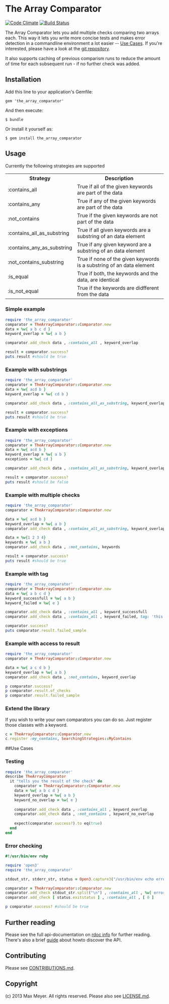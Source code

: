 # The Array Comparator

[![Code Climate](https://codeclimate.com/badge.png)](https://codeclimate.com/github/maxmeyer/the_array_comparator)
[![Build Status](https://travis-ci.org/maxmeyer/the_array_comparator.png?branch=master)](https://travis-ci.org/maxmeyer/the_array_comparator)


The Array Comparator lets you add multiple checks comparing two arrays each.
This way it lets you write more concise tests and makes error detection in a
commandline environment a lot easier -- [Use Cases](#use_cases). If you're
interested, please have a look at the <a
href="http://www.github.com/maxmeyer/the_array_comparator">git repository</a>.



It also supports caching of previous comparism runs to reduce the amount of
time for each subsequent run - if no further check was added.

## Installation

Add this line to your application's Gemfile:

    gem 'the_array_comparator'

And then execute:

    $ bundle

Or install it yourself as:

    $ gem install the_array_comparator

## Usage

Currently the following strategies are supported
<table>
  <tr>
    <th>Strategy</th>
    <th>Description</th>
  </tr>
  <tr>
    <td>:contains_all</td>
    <td>True if all of the given keywords are part of the data</td>
  </tr>
  <tr>
    <td>:contains_any</td>
    <td>True if any of the given keywords are part of the data</td>
  </tr>
  <tr>
    <td>:not_contains</td>
    <td>True if the given keywords are not part of the data</td>
  </tr>
  <tr>
    <td>:contains_all_as_substring</td>
    <td>True if all given keywords are a substring of an data element</td>
  </tr>
  <tr>
    <td>:contains_any_as_substring</td>
    <td>True if any given keyword are a substring of an data element</td>
  </tr>
  <tr>
    <td>:not_contains_substring</td>
    <td>True if none of the given keywords is a substring of an data element</td>
  </tr>
  <tr>
    <td>:is_equal</td>
    <td>True if both, the keywords and the data, are identical</td>
  </tr>
  <tr>
    <td>:is_not_equal</td>
    <td>True if the keywords are didfferent from the data</td>
  </tr>
</table>

### Simple example

```ruby
require 'the_array_comparator'
comparator = TheArrayComparator::Comparator.new
data = %w{ a b c d }
keyword_overlap = %w{ a b }

comparator.add_check data , :contains_all , keyword_overlap

result = comparator.success?
puts result #should be true
```

### Example with substrings

```ruby
require 'the_array_comparator'
comparator = TheArrayComparator::Comparator.new
data = %w{ acd b }
keyword_overlap = %w{ cd b }

comparator.add_check data , :contains_all_as_substring, keyword_overlap 

result = comparator.success?
puts result #should be true
```

### Example with exceptions

```ruby
require 'the_array_comparator'
comparator = TheArrayComparator::Comparator.new
data = %w{ acd b }
keyword_overlap = %w{ a b }
exceptions = %w{ cd }

comparator.add_check data , :contains_all_as_substring, keyword_overlap, exceptions

result = comparator.success?
puts result #should be false
```

### Example with multiple checks

```ruby
require 'the_array_comparator'
comparator = TheArrayComparator::Comparator.new

data = %w{ acd b }
keyword_overlap = %w{ a b }
comparator.add_check data , :contains_all_as_substring, keyword_overlap

data = %w{1 2 3 4}
keywords = %w{ a b }
comparator.add_check data , :not_contains, keywords

result = comparator.success?
puts result #should be true
```

### Example with tag

```ruby
require 'the_array_comparator'
comparator = TheArrayComparator::Comparator.new
data = %w{ a b c d }
keyword_successfull = %w{ a b }
keyword_failed = %w{ e }

comparator.add_check data , :contains_all , keyword_successfull
comparator.add_check data , :contains_all , keyword_failed, tag: 'this is a failed sample'

comparator.success?
puts comparator.result.failed_sample
```

### Example with access to result
```ruby
require 'the_array_comparator'
comparator = TheArrayComparator::Comparator.new

data = %w{ a c d b }
keyword_overlap = %w{ a b }
comparator.add_check data , :not_contains, keyword_overlap

p comparator.success? 
p comparator.result.of_checks
p comparator.result.failed_sample
```


### Extend the library

If you wish to write your own comparators you can do so. Just register those classes with a keyword.

```ruby
c = TheArrayComparator::Comparator.new
c.register :my_contains, SearchingStrategies::MyContains
```

##<a name=use_cases>Use Cases</a>

### Testing

```ruby
require 'the_array_comparator'
describe TheArrayComparator
  it "tells you the result of the check" do
    comparator = TheArrayComparator::Comparator.new
    data = %w{ a b c d }
    keyword_overlap = %w{ a b }
    keyword_no_overlap = %w{ e }
    
    comparator.add_check data , :contains_all , keyword_overlap
    comparator.add_check data , :not_contains , keyword_no_overlap
    
    expect(comparator.success?).to eq(true)
  end
end
```

### Error checking

```ruby
#!/usr/bin/env ruby

require 'open3'
require 'the_array_comparator'

stdout_str, stderr_str, status = Open3.capture3("/usr/bin/env echo error")

comparator = TheArrayComparator::Comparator.new
comparator.add_check stdout_str.split("\n") , :contains_all , %w[ error ]
comparator.add_check [ status.exitstatus ] , :contains_all , [ 0 ]

p comparator.success? #should be true
```

## Further reading

Please see the full api-documentation on [rdoc
info](http://rdoc.info/github/maxmeyer/the_array_comparator/frames) for further
reading. There's also a brief [guide](API-GUIDE.md) about howto discover the
API.

## Contributing

Please see [CONTRIBUTIONS.md](CONTRIBUTIONS.md).

## Copyright

(c) 2013 Max Meyer. All rights reserved. Please also see [LICENSE.md](LICENSE.md).
